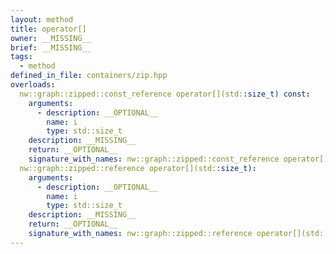 ```yaml
---
layout: method
title: operator[]
owner: __MISSING__
brief: __MISSING__
tags:
  - method
defined_in_file: containers/zip.hpp
overloads:
  nw::graph::zipped::const_reference operator[](std::size_t) const:
    arguments:
      - description: __OPTIONAL__
        name: i
        type: std::size_t
    description: __MISSING__
    return: __OPTIONAL__
    signature_with_names: nw::graph::zipped::const_reference operator[](std::size_t i) const
  nw::graph::zipped::reference operator[](std::size_t):
    arguments:
      - description: __OPTIONAL__
        name: i
        type: std::size_t
    description: __MISSING__
    return: __OPTIONAL__
    signature_with_names: nw::graph::zipped::reference operator[](std::size_t i)
---
```


